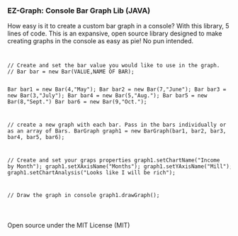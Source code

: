 <h3>EZ-Graph: Console Bar Graph Lib (JAVA)</h3>
<p>
How easy is it to create a custom bar graph in a console? With this library, 
5 lines of code. This is an expansive, open source library designed to make 
creating graphs in the console as easy as pie! No pun intended.
</p>


<code>  
<pre>
// Create and set the bar value you would like to use in the graph. 
// Bar bar = new Bar(VALUE,NAME OF BAR);
     
Bar bar1 = new Bar(4,"May");
Bar bar2 = new Bar(7,"June");
Bar bar3 = new Bar(3,"July");
Bar bar4 = new Bar(5,"Aug.");
Bar bar5 = new Bar(8,"Sept.")
Bar bar6 = new Bar(9,"Oct.");

// create a new graph with each bar. Pass in the bars individually or as an array of Bars.
BarGraph graph1 = new BarGraph(bar1, bar2, bar3, bar4, bar5, bar6);

// Create and set your graps properties 
graph1.setChartName("Income by Month");
graph1.setXAxisName("Months");
graph1.setYAxisName("Mill");
graph1.setChartAnalysis("Looks like I will be rich");

// Draw the graph in console
graph1.drawGraph();
</pre>
</code>



Open source under the MIT License (MIT)

